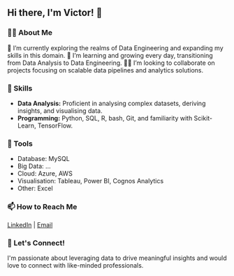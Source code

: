 ## Hi there, I'm Victor! 👋
### 👨‍💻 About Me
🔭 I’m currently exploring the realms of Data Engineering and expanding my skills in this domain.
🌱 I’m learning and growing every day, transitioning from Data Analysis to Data Engineering.
👷‍♂️ I’m looking to collaborate on projects focusing on scalable data pipelines and analytics solutions.
### 🚀 Skills
<!-- + **Data Engineering:** Developing robust data pipelines, ETL processes, and data warehousing. -->
+ **Data Analysis:** Proficient in analysing complex datasets, deriving insights, and visualising data.
+ **Programming:** Python, SQL, R, bash, Git, and familiarity with Scikit-Learn, TensorFlow.
### 🔧 Tools
+ Database: MySQL <!--, MongoDB -->
+ Big Data: …
+ Cloud: Azure, AWS
+ Visualisation: Tableau, Power BI, Cognos Analytics
+ Other: Excel
<!-- ### 📊 Projects
+ Project Name: Brief description highlighting your role and key technologies used.
+ Project Name: Brief description highlighting your role and key technologies used.
+ Project Name: Brief description highlighting your role and key technologies used.
-->
### 📫 How to Reach Me
[LinkedIn](https://www.linkedin.com/in/za-mntungwa/)
| [Email](za.mntungwa@icloud.com)
### 💬 Let's Connect!
I'm passionate about leveraging data to drive meaningful insights and would love to connect with like-minded professionals.
<!-- 
### 😄 Pronouns: ...
### ⚡ Fun fact: ...
-->

<!---
za-mntungwa/za-mntungwa is a ✨ special ✨ repository because its `README.md` (this file) appears on your GitHub profile.
You can click the Preview link to take a look at your changes.
--->
